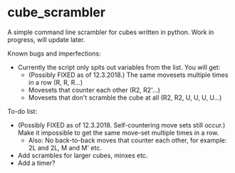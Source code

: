 # cube_scrambler
A simple command line scrambler for cubes written in python. Work in progress, will update later.

Known bugs and imperfections:
- Currently the script only spits out variables from the list. You will get:
  - (Possibly FIXED as of 12.3.2018.) The same movesets multiple times in a row (R, R, R...)
  - Movesets that counter each other (R2, R2'...)
  - Movesets that don't scramble the cube at all (R2, R2, U, U, U, U...)

To-do list:
- (Possibly FIXED as of 12.3.2018. Self-countering move sets still occur.) Make it impossible to get the same move-set multiple times in a row.
  - Also: No back-to-back moves that counter each other, for example: 2L and 2L, M and M' etc.
- Add scrambles for larger cubes, minxes etc.
- Add a timer?
